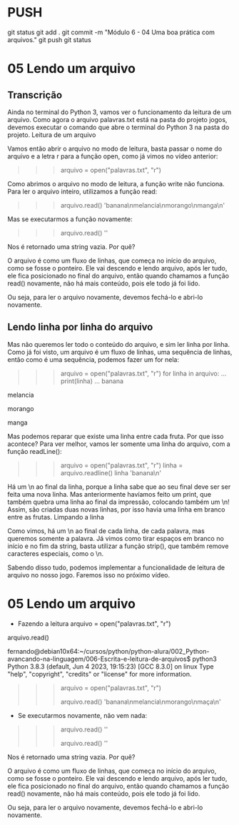 
# ###################################################################################################################################################################
# ###################################################################################################################################################################
# PUSH

git status
git add .
git commit -m "Módulo 6 - 04 Uma boa prática com arquivos."
git push
git status


# ###################################################################################################################################################################
# ###################################################################################################################################################################
# 05 Lendo um arquivo

## Transcrição

Ainda no terminal do Python 3, vamos ver o funcionamento da leitura de um arquivo. Como agora o arquivo palavras.txt está na pasta do projeto jogos, devemos executar o comando que abre o terminal do Python 3 na pasta do projeto.
Leitura de um arquivo

Vamos então abrir o arquivo no modo de leitura, basta passar o nome do arquivo e a letra r para a função open, como já vimos no vídeo anterior:

>>> arquivo = open("palavras.txt", "r")

Como abrimos o arquivo no modo de leitura, a função write não funciona. Para ler o arquivo inteiro, utilizamos a função read:

>>> arquivo.read()
'banana\nmelancia\nmorango\nmanga\n'

Mas se executarmos a função novamente:

>>> arquivo.read()
''

Nos é retornado uma string vazia. Por quê?

O arquivo é como um fluxo de linhas, que começa no início do arquivo, como se fosse o ponteiro. Ele vai descendo e lendo arquivo, após ler tudo, ele fica posicionado no final do arquivo, então quando chamamos a função read() novamente, não há mais conteúdo, pois ele todo já foi lido.

Ou seja, para ler o arquivo novamente, devemos fechá-lo e abri-lo novamente.


## Lendo linha por linha do arquivo

Mas não queremos ler todo o conteúdo do arquivo, e sim ler linha por linha. Como já foi visto, um arquivo é um fluxo de linhas, uma sequência de linhas, então como é uma sequência, podemos fazer um for nela:

>>> arquivo = open("palavras.txt", "r")
>>> for linha in arquivo:
...     print(linha)
... 
banana

melancia

morango

manga

Mas podemos reparar que existe uma linha entre cada fruta. Por que isso acontece? Para ver melhor, vamos ler somente uma linha do arquivo, com a função readLine():

>>> arquivo = open("palavras.txt", "r")
>>> linha = arquivo.readline()
>>> linha
'banana\n'

Há um \n ao final da linha, porque a linha sabe que ao seu final deve ser ser feita uma nova linha. Mas anteriormente havíamos feito um print, que também quebra uma linha ao final da impressão, colocando também um \n! Assim, são criadas duas novas linhas, por isso havia uma linha em branco entre as frutas.
Limpando a linha

Como vimos, há um \n ao final de cada linha, de cada palavra, mas queremos somente a palavra. Já vimos como tirar espaços em branco no início e no fim da string, basta utilizar a função strip(), que também remove caracteres especiais, como o \n.

Sabendo disso tudo, podemos implementar a funcionalidade de leitura de arquivo no nosso jogo. Faremos isso no próximo vídeo.



# ###################################################################################################################################################################
# ###################################################################################################################################################################
# 05 Lendo um arquivo

- Fazendo a leitura
arquivo = open("palavras.txt", "r")

arquivo.read()



fernando@debian10x64:~/cursos/python/python-alura/002_Python-avancando-na-linguagem/006-Escrita-e-leitura-de-arquivos$ python3
Python 3.8.3 (default, Jun  4 2023, 19:15:23)
[GCC 8.3.0] on linux
Type "help", "copyright", "credits" or "license" for more information.
>>>
>>>
>>> arquivo = open("palavras.txt", "r")
>>>
>>>
>>> arquivo.read()
'banana\nmelancia\nmorango\nmaça\n'
>>>




- Se executarmos novamente, não vem nada:

>>> arquivo.read()
''
>>>
>>> arquivo.read()
''
>>>

Nos é retornado uma string vazia. Por quê?

O arquivo é como um fluxo de linhas, que começa no início do arquivo, como se fosse o ponteiro. Ele vai descendo e lendo arquivo, após ler tudo, ele fica posicionado no final do arquivo, então quando chamamos a função read() novamente, não há mais conteúdo, pois ele todo já foi lido.

Ou seja, para ler o arquivo novamente, devemos fechá-lo e abri-lo novamente.

